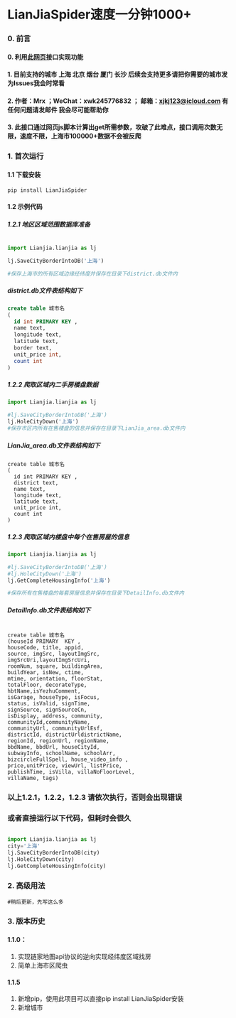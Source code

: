 # LianJiaSpider速度一分钟1000+

### 0. 前言
#### 0.  利用[此网页](https://sh.lianjia.com/ditu/)接口实现功能 
#### 1.  目前支持的城市 上海 北京 烟台 厦门 长沙 后续会支持更多请把你需要的城市发为Issues我会时常看
#### 2.  作者：Mrx ；WeChat：xwk245776832 ； 邮箱：xjkj123@icloud.com 有任何问题请发邮件 我会尽可能帮助你
#### 3.  此接口通过网页js脚本计算出get所需参数，攻破了此难点，接口调用次数无限，速度不限，上海市100000+数据不会被反爬
  
  
  

  


### 1. 首次运行
   
   
#### 1.1 下载安装
```commandline
pip install LianJiaSpider
```


#### 1.2 示例代码
##### 1.2.1 地区区域范围数据库准备
```python

import Lianjia.lianjia as lj

lj.SaveCityBorderIntoDB('上海')

#保存上海市的所有区域边缘经纬度并保存在目录下district.db文件内

```
##### district.db文件表结构如下


```sql
create table 城市名 
(
  id int PRIMARY KEY ,
  name text,
  longitude text,
  latitude text,
  border text,
  unit_price int,
  count int
)
```
##### 1.2.2 爬取区域内二手房楼盘数据

```python
import Lianjia.lianjia as lj

#lj.SaveCityBorderIntoDB('上海')
lj.HoleCityDown('上海')
#保存市区内所有在售楼盘的信息并保存在目录下LianJia_area.db文件内

```
##### LianJia_area.db文件表结构如下


```
create table 城市名 
(
  id int PRIMARY KEY ,
  district text,
  name text,
  longitude text,
  latitude text,
  unit_price int,
  count int
)

```
##### 1.2.3 爬取区域内楼盘中每个在售房屋的信息

```python
import Lianjia.lianjia as lj

#lj.SaveCityBorderIntoDB('上海')
#lj.HoleCityDown('上海')
lj.GetCompleteHousingInfo('上海')

#保存所有在售楼盘的每套房屋信息并保存在目录下DetailInfo.db文件内

```
##### DetailInfo.db文件表结构如下
```

create table 城市名 
(houseId PRIMARY  KEY , 
houseCode, title, appid, 
source, imgSrc, layoutImgSrc, 
imgSrcUri,layoutImgSrcUri, 
roomNum, square, buildingArea, 
buildYear, isNew, ctime,
mtime, orientation, floorStat, 
totalFloor, decorateType, 
hbtName,isYezhuComment, 
isGarage, houseType, isFocus, 
status, isValid, signTime,
signSource, signSourceCn, 
isDisplay, address, community, 
communityId,communityName, 
communityUrl, communityUrlEsf, 
districtId, districtUrldistrictName, 
regionId, regionUrl, regionName, 
bbdName, bbdUrl, houseCityId,
subwayInfo, schoolName, schoolArr, 
bizcircleFullSpell, house_video_info , 
price,unitPrice, viewUrl, listPrice, 
publishTime, isVilla, villaNoFloorLevel,
villaName, tags)

```
### 以上1.2.1，1.2.2，1.2.3 请依次执行，否则会出现错误

### 或者直接运行以下代码，但耗时会很久
```python

import Lianjia.lianjia as lj
city='上海'
lj.SaveCityBorderIntoDB(city)
lj.HoleCityDown(city)
lj.GetCompleteHousingInfo(city)
```
### 2. 高级用法
```
#稍后更新，先写这么多

```


### 3. 版本历史
#### 1.1.0：
1. 实现链家地图api协议的逆向实现经纬度区域找房
2. 简单上海市区爬虫
#### 1.1.5
1. 新增pip，使用此项目可以直接pip install LianJiaSpider安装
2. 新增城市




